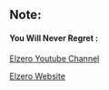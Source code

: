 
## Note:
#### You Will Never Regret : 
[Elzero Youtube Channel](https://www.youtube.com/watch?v=_-eh8cwGGwg&t=1460s)

[Elzero Website](https://elzero.org/)
